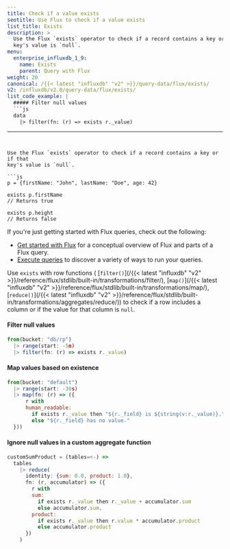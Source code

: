 ```yaml
---
title: Check if a value exists
seotitle: Use Flux to check if a value exists
list_title: Exists
description: >
  Use the Flux `exists` operator to check if a record contains a key or if that
  key's value is `null`.
menu:
  enterprise_influxdb_1_9:
    name: Exists
    parent: Query with Flux
weight: 20
canonical: /{{< latest "influxdb" "v2" >}}/query-data/flux/exists/
v2: /influxdb/v2.0/query-data/flux/exists/
list_code_example: |
  ##### Filter null values
  ```js
  data
    |> filter(fn: (r) => exists r._value)
  ```
---
```


Use the Flux `exists` operator to check if a record contains a key or if that
key's value is `null`.

```js
p = {firstName: "John", lastName: "Doe", age: 42}

exists p.firstName
// Returns true

exists p.height
// Returns false
```

If you're just getting started with Flux queries, check out the following:

- [Get started with Flux](/influxdb/v1.8/flux/get-started/) for a conceptual overview of Flux and parts of a Flux query.
- [Execute queries](/influxdb/v1.8/flux/guides/execute-queries/) to discover a variety of ways to run your queries.

Use `exists` with row functions (
[`filter()`](/{{< latest "influxdb" "v2" >}}/reference/flux/stdlib/built-in/transformations/filter/),
[`map()`](/{{< latest "influxdb" "v2" >}}/reference/flux/stdlib/built-in/transformations/map/),
[`reduce()`](/{{< latest "influxdb" "v2" >}}/reference/flux/stdlib/built-in/transformations/aggregates/reduce/))
to check if a row includes a column or if the value for that column is `null`.

#### Filter null values
```js
from(bucket: "db/rp")
  |> range(start: -5m)
  |> filter(fn: (r) => exists r._value)
```

#### Map values based on existence
```js
from(bucket: "default")
  |> range(start: -30s)
  |> map(fn: (r) => ({
      r with
      human_readable:
        if exists r._value then "${r._field} is ${string(v:r._value)}."
        else "${r._field} has no value."
  }))
```

#### Ignore null values in a custom aggregate function
```js
customSumProduct = (tables=<-) =>
  tables
    |> reduce(
      identity: {sum: 0.0, product: 1.0},
      fn: (r, accumulator) => ({
        r with
        sum:
          if exists r._value then r._value + accumulator.sum
          else accumulator.sum,
        product:
          if exists r._value then r.value * accumulator.product
          else accumulator.product
      })
    )
```
